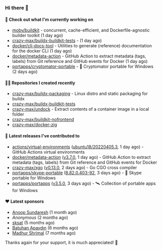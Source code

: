 ### Hi there 👋

#### 👷 Check out what I'm currently working on

- [moby/buildkit](https://github.com/moby/buildkit) - concurrent, cache-efficient, and Dockerfile-agnostic builder toolkit (1 day ago)
- [crazy-max/buildx-buildkit-tests](https://github.com/crazy-max/buildx-buildkit-tests) -  (1 day ago)
- [docker/cli-docs-tool](https://github.com/docker/cli-docs-tool) - Utilities to generate (reference) documentation for the docker CLI (1 day ago)
- [docker/metadata-action](https://github.com/docker/metadata-action) - GitHub Action to extract metadata (tags, labels) from Git reference and GitHub events for Docker (1 day ago)
- [portapps/cryptomator-portable](https://github.com/portapps/cryptomator-portable) - 🚀 Cryptomator portable for Windows (2 days ago)

#### 👨‍💻 Repositories I created recently

- [crazy-max/buildx-packaging](https://github.com/crazy-max/buildx-packaging) - Linux distro and static packaging for buildx
- [crazy-max/buildx-buildkit-tests](https://github.com/crazy-max/buildx-buildkit-tests)
- [crazy-max/undock](https://github.com/crazy-max/undock) - Extract contents of a container image in a local folder
- [crazy-max/buildkit-nofrontend](https://github.com/crazy-max/buildkit-nofrontend)
- [crazy-max/docker-zig](https://github.com/crazy-max/docker-zig)

#### 🚀 Latest releases I've contributed to

- [actions/virtual-environments](https://github.com/actions/virtual-environments) ([ubuntu18/20220405.3](https://github.com/actions/virtual-environments/releases/tag/ubuntu18%2F20220405.3), 1 day ago) - GitHub Actions virtual environments
- [docker/metadata-action](https://github.com/docker/metadata-action) ([v3.7.0](https://github.com/docker/metadata-action/releases/tag/v3.7.0), 1 day ago) - GitHub Action to extract metadata (tags, labels) from Git reference and GitHub events for Docker
- [crazy-max/xgo](https://github.com/crazy-max/xgo) ([v0.13.0](https://github.com/crazy-max/xgo/releases/tag/v0.13.0), 2 days ago) - Go CGO cross compiler
- [portapps/skype-portable](https://github.com/portapps/skype-portable) ([8.82.0.403-92](https://github.com/portapps/skype-portable/releases/tag/8.82.0.403-92), 3 days ago) - 🚀 Skype portable for Windows 
- [portapps/portapps](https://github.com/portapps/portapps) ([v3.5.0](https://github.com/portapps/portapps/releases/tag/v3.5.0), 3 days ago) - 🛰 Collection of portable apps for Windows

#### ❤️ Latest sponsors
- [Anoop Sundaresh](https://github.com/theryecatcher) (1 month ago)
- _Anonymous_ (2 months ago)
- [sksat](https://github.com/sksat) (5 months ago)
- [Batuhan Apaydın](https://github.com/developer-guy) (6 months ago)
- [Madhur Shrimal](https://github.com/shrimalmadhur) (7 months ago)

Thanks again for your support, it is much appreciated! 🙏
